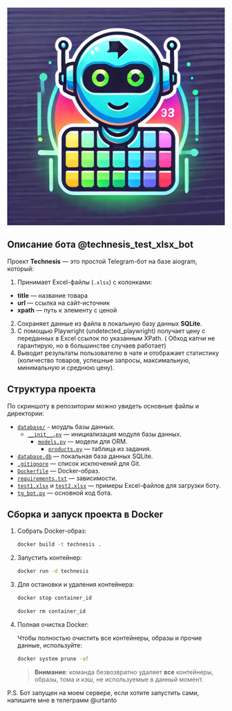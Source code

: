![Лого](logo.jpg)

## Описание бота @technesis_test_xlsx_bot

Проект **Technesis** — это простой Telegram-бот на базе aiogram, который:

1. Принимает Excel-файлы (`.xlsx`) с колонками:

- **title** — название товара
- **url** — ссылка на сайт-источник
- **xpath** — путь к элементу с ценой

2. Сохраняет данные из файла в локальную базу данных **SQLite**.
3. С помощью Playwright (undetected_playwright) получает цену с переданных в Excel ссылок по указанным XPath. (
Обход капчи не гарантирую, но в большинстве случаев работает)
4. Выводит результаты пользователю в чате и отображает статистику (количество товаров, успешные запросы, максимальную,
   минимальную и среднюю цену).

## Структура проекта

По скриншоту в репозитории можно увидеть основные файлы и директории:

- [`database/`](./database/) - моудль базы данных.
  - [`__init__.py`](./database/__init__.py) — инициализация модуля базы данных.
    - [`models.py`](./database/models) — модели для ORM.
      - [`products.py`](./database/models/products.py) — таблица из задания.
- [`database.db`](./database.db) — локальная база данных SQLite.
- [`.gitignore`](./.gitignore) — список исключений для Git.
- [`Dockerfile`](./Dockerfile) — Docker-образ.
- [`requirements.txt`](./requirements.txt) — зависимости.
- [`test1.xlsx`](./test1.xlsx) и [`test2.xlsx`](./test2.xlsx) — примеры Excel-файлов для загрузки боту.
- [`tg_bot.py`](./tg_bot.py) — основной код бота.

## Сборка и запуск проекта в Docker

1. Собрать Docker-образ:
   ```bash
   docker build -t technesis .
   ```
2. Запустить контейнер:
   ```bash
   docker run -d technesis
   ```

3. Для остановки и удаления контейнера:
   ```bash
   docker stop container_id
   ```
   ```bash
   docker rm container_id
   ```

4. Полная очистка Docker:

   Чтобы полностью очистить все контейнеры, образы и прочие данные, используйте:
    ```bash
    docker system prune -af
    ```

   > **Внимание**: команда безвозвратно удаляет **все** контейнеры, образы, тома и кэш, не используемые в данный момент.
  


P.S. Бот запущен на моем сервере, если хотите запустить сами, напишите мне в телеграмм @urtanto